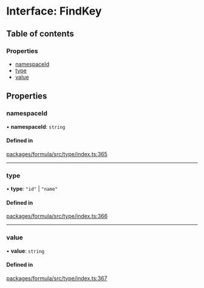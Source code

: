 # Interface: FindKey

## Table of contents

### Properties

- [namespaceId](FindKey.md#namespaceid)
- [type](FindKey.md#type)
- [value](FindKey.md#value)

## Properties

### <a id="namespaceid" name="namespaceid"></a> namespaceId

• **namespaceId**: `string`

#### Defined in

[packages/formula/src/type/index.ts:365](https://github.com/mashcard/mashcard/blob/main/packages/formula/src/type/index.ts#L365)

---

### <a id="type" name="type"></a> type

• **type**: `"id"` \| `"name"`

#### Defined in

[packages/formula/src/type/index.ts:366](https://github.com/mashcard/mashcard/blob/main/packages/formula/src/type/index.ts#L366)

---

### <a id="value" name="value"></a> value

• **value**: `string`

#### Defined in

[packages/formula/src/type/index.ts:367](https://github.com/mashcard/mashcard/blob/main/packages/formula/src/type/index.ts#L367)

